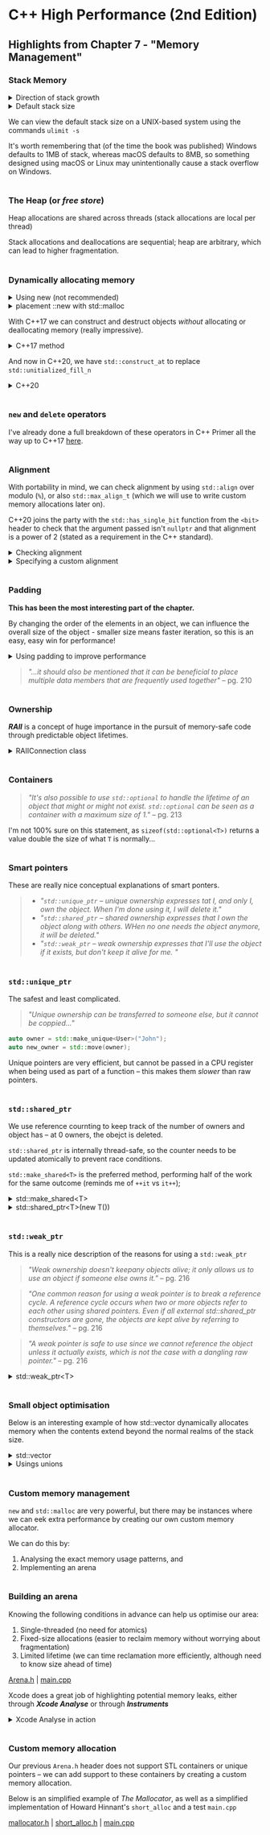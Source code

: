 # C++ High Performance (2nd Edition)

## Highlights from Chapter 7 - "Memory Management"

### Stack Memory
<details> 
  <summary>Direction of stack growth</summary>
  
  ```cpp
  #include <iostream>

void f1() {
    int i = 0;
    std::cout << "f1()  : " << std::addressof(i) << '\n';
}

void f2() {
    int i = 0;
    std::cout << "f2()  : " << std::addressof(i) << '\n';
    f1();
}

int main() {
    int i = 0;
    std::cout << "main(): " << std::addressof(i) << '\n';

    f2();
    f1();

    return 0;
}

// - - - - - - - - - - - - - - - - - - - - - - - - - - - - - - - - - - - - -
// OUTPUT  - - - - - - - - - - - - - - - - - - - - - - - - - - - - - - - - -
// - - - - - - - - - - - - - - - - - - - - - - - - - - - - - - - - - - - - -

// main(): 0x7ff7bfeff168
// f2()  : 0x7ff7bfeff14c
// f1()  : 0x7ff7bfeff12c
// f1()  : 0x7ff7bfeff14c
// Program ended with exit code: 0
  ```
  
</details>

<details> 
  <summary>Default stack size</summary>
  
  ```cpp
  #include <iostream>

void func(std::byte *stack_bottom_order) {
    std::byte data[1024];
    
    std::cout << stack_bottom_order - data << '\n';
    
    func(stack_bottom_order);
}

int main()
{
    std::byte b;
    
    func(&b);
    
    return 0;
}

// - - - - - - - - - - - - - - - - - - - - - - - - - - - - - - - - - - - - - -
// OUTPUT  - - - - - - - - - - - - - - - - - - - - - - - - - - - - - - - - - -
// - - - - - - - - - - - - - - - - - - - - - - - - - - - - - - - - - - - - - -

// 1067
// 2139
// 3211
// 4283
// ...
// 8378747
// 8379819
// 8380891
// 8381963
  ```
  
</details>

We can view the default stack size on a UNIX-based system using the commands `ulimit -s`
  
It's worth remembering that (of the time the book was published) Windows defaults to 1MB of stack, whereas macOS defaults to 8MB, so something designed using macOS or Linux may unintentionally cause a stack overflow on Windows.
#
### The Heap (or _free store_)
Heap allocations are shared across threads (stack allocations are local per thread)
  
Stack allocations and deallocations are sequential; heap are arbitrary, which can lead to higher fragmentation.
#
### Dynamically allocating memory
<details>
  <summary>Using new (not recommended)</summary>
  
  ```cpp
  class User {
public:
    User(std::string&& name) : name_(name)
    {
        std::cout << "user \"" << name << "\" created" << std::endl;
    }
    
    ~User()
    {
        std::cout << "deleting " << name_ << "..." << std::endl;
    }
    
    void print_name() { std::cout << name_ << std::endl; }
private:
    std::string name_;
};

int main()
{
    User *u1 = new User("John");
    
    u1->print_name();
    
    delete u1;
    u1 = nullptr;
    
    return 0;
}

// - - - - - - - - - - - - - - - - - - - - - - - - - - - - - - - - - - - - - -
// OUTPUT  - - - - - - - - - - - - - - - - - - - - - - - - - - - - - - - - - -
// - - - - - - - - - - - - - - - - - - - - - - - - - - - - - - - - - - - - - -
  
// user "John" created
// John
// deleting John...
// Program ended with exit code: 0
  ```
  
</details>
  
<details>
  <summary>placement ::new with std::malloc</summary>
  
  ```cpp
  #include <string>
#include <iostream>

class User {
public:
    User(std::string&& name) : name_(name)
    {
        std::cout << "user \"" << name << "\" created using std::malloc and ::new" << std::endl;
    }
    
    ~User()
    {
        std::cout << "deleting " << name_ << "..." << std::endl;
    }
    
    void print_name() { std::cout << name_ << std::endl; }
    
private:
    std::string name_;
};

int main()
{
    void *memory = std::malloc(sizeof(User));
    User *u1 = ::new(memory) User("John");
    
    u1->print_name();
    
    u1->~User();
    std::free(memory);
    
    return 0;
}
  
// - - - - - - - - - - - - - - - - - - - - - - - - - - - - - - - - - - - - - -
// OUTPUT  - - - - - - - - - - - - - - - - - - - - - - - - - - - - - - - - - -
// - - - - - - - - - - - - - - - - - - - - - - - - - - - - - - - - - - - - - -

// user "John" created using std::malloc and ::new
// John
// deleting John...
// Program ended with exit code: 0
  ```
  
</details>

With C++17 we can construct and destruct objects _without_ allocating or deallocating memory (really impressive).
  
<details>
  <summary>C++17 method</summary>
  
  ```cpp
  #include <string>
#include <iostream>
#include <memory>

class User {
public:
    User(std::string&& name) : name_(name)
    {
        std::cout << "user \"" << name << "\" created using reinterpret_cast and std::unitialized_fill_at" << std::endl;
    }
    
    ~User()
    {
        std::cout << "deleting " << name_ << "..." << std::endl;
    }
    
    void print_name() { std::cout << name_ << std::endl; }
    
private:
    std::string name_;
};

int main()
{
    void *memory = std::malloc(sizeof(User));
    
    User *user_ptr = reinterpret_cast<User*>(memory);
    
    std::uninitialized_fill_n(user_ptr, 1, User("John"));
    
    user_ptr->print_name();
    
    std::destroy_at(user_ptr);
    std::free(memory);
    
    return 0;
}

  ```
  
</details>
  
And now in C++20, we have `std::construct_at` to replace `std::unitialized_fill_n`
  
  
<details>
  <summary>C++20</summary>
  
  ```cpp
  #include <string>
#include <iostream>
#include <memory>

class User {
public:
    User(std::string&& name) : name_(name)
    {
        std::cout << "user \"" << name << "\" created using reinterpret_case and std::construct_at" << std::endl;
    }
    
    ~User()
    {
        std::cout << "deleting " << name_ << "..." << std::endl;
    }
    
    void print_name() { std::cout << name_ << std::endl; }
    
private:
    std::string name_;
};

int main()
{
    void *memory = std::malloc(sizeof(User));
    
    User *user_ptr = reinterpret_cast<User*>(memory);
    
    std::construct_at(user_ptr, User("John"));
    
    user_ptr->print_name();
    
    std::destroy_at(user_ptr);
    std::free(memory);
    
    return 0;
}

  ```
</details>

#
### `new` and `delete` operators
I've already done a full breakdown of these operators in C++ Primer all the way up to C++17 [here](https://github.com/ITHelpDec/CPP-Primer/blob/f0b1d8cba07f2b00accf0937696cb11cd8a85898/Chapter%2019%20–%20Specialised%20Tools%20and%20Techniques/19.01.cpp).
#
### Alignment
With portability in mind, we can check alignment by using `std::align` over modulo (`%`), or also `std::max_align_t` (which we will use to write custom memory allocations later on).

C++20 joins the party with the `std::has_single_bit` function from the `<bit>` header to check that the argument passed isn't `nullptr` and that alignment is a power of 2 (stated as a requirement in the C++ standard).
<details>
  <summary>Checking alignment</summary>
  
  ```cpp
#include <iostream>
#include <cassert>
#include <bit>

bool is_aligned(void* ptr, std::size_t alignment) {
    assert(ptr != nullptr);
    assert(std::has_single_bit(alignment));

    std::size_t s = std::numeric_limits<std::size_t>::max();
    void *aligned_ptr = ptr;
    std::align(alignment, 1, aligned_ptr, s);

    return ptr == aligned_ptr;
}

int main()
{
    char *p = new char;

    char *p1 = new char('a');
    char *p2 = new char('b');

    std::cout << alignof(std::max_align_t) << std::endl;

    std::size_t max_alighment = alignof(std::max_align_t);

    assert(is_aligned(p, max_alighment));
    assert(is_aligned(p1, max_alighment));
    assert(is_aligned(p2, max_alighment));

    return 0;
}
  ```
  
</details>

<details>
  <summary>Specifying a custom alignment</summary>
  
  ```cpp
  
#include <iostream>

struct alignas(64) Buffer {
    std::byte data[64];
};

int main()
{
    alignas(32) int x;
    alignas(64) int y;

    std::cout << "Buffer: " << alignof(Buffer) << '\n';
    std::cout << "x       " << alignof(x)      << '\n';
    std::cout << "y       " << alignof(y)      << '\n';

    return 0;
}
  ```
</details>

#
### Padding
**This has been the most interesting part of the chapter.**
  
By changing the order of the elements in an object, we can influence the overall size of the object - smaller size means faster iteration, so this is an easy, easy win for performance!
  
<details>
  <summary>Using padding to improve performance</summary>
  
  ```cpp
  #include <iostream>

 class Document1 {
     bool is_cached_;
     double rank_;
     int id_;
 };

 class Document2 {
     bool is_cached_;
     int id_;
     double rank_;
 };

 class Document3 {
     double rank_;
     bool is_cached_;
     int id_;
 };

 class Document4 {
     double rank_;
     int id_;
     bool is_cached_;
 };

 class Document5 {
     int id_;
     double rank_;
     bool is_cached_;
 };

 class Document6 {
     int id_;
     bool is_cached_;
     double rank_;
 };

 int main()
 {
     std::cout << "bool:      " << sizeof(bool)      << " bytes\n";     // 1
     std::cout << "double:    " << sizeof(double)    << " bytes\n";     // 8
     std::cout << "int:       " << sizeof(int)       << " bytes\n\n";   // 4

     std::cout << "Document1: " << sizeof(Document1) << " bytes\n";     // 24
     std::cout << "Document2: " << sizeof(Document2) << " bytes\n";     // 24
     std::cout << "Document3: " << sizeof(Document3) << " bytes\n";     // 24
     std::cout << "Document4: " << sizeof(Document4) << " bytes\n";     // 24
     std::cout << "Document5: " << sizeof(Document5) << " bytes\n";     // 24
     std::cout << "Document6: " << sizeof(Document6) << " bytes\n\n";   // 24

     return 0;
 }
  
// - - - - - - - - - - - - - - - - - - - - - - - - - - - - - - - - - - - - - -
// OUTPUT  - - - - - - - - - - - - - - - - - - - - - - - - - - - - - - - - - -
// - - - - - - - - - - - - - - - - - - - - - - - - - - - - - - - - - - - - - -
  
// bool:      1 bytes
// double:    8 bytes
// int:       4 bytes
// 
// Document1: 24 bytes
// Document2: 16 bytes
// Document3: 16 bytes
// Document4: 16 bytes
// Document5: 24 bytes
// Document6: 16 bytes
// 
// Program ended with exit code
  ```
  
</details>
  
> _"...it should also be mentioned that it can be beneficial to place multiple data members that are frequently used together"_ – pg. 210
#
### Ownership
**_RAII_** is a concept of huge importance in the pursuit of memory-safe code through predictable object lifetimes.

<details>
<summary>RAIIConnection class</summary>

```cpp
class RAIIConnection {
public:
    explicit RAIIConnection(const std::string& url) : connection_(open_connection(url)) { }
    
    ~RAIIConnection()
    {
        try {
            close(connection_);
        } catch (const std::exception &e) {
            // Handle error, but never throw from a destructor
        }
    }
    
    Connection& get() { return connection_; }
private:
    Connection connection_;
};

void send_request(const std::string& request) {
    RAIIConnection connection("https://eyebleach.me/kittens/");
    send_request(connection.get(), request);

    // close(connection);
    // No need to close the connection above
    // it is automatically handled by the RAIIConnection destructor
}

```
</details>

#
### Containers
> _"It's also possible to use `std::optional` to handle the lifetime of an object that might or might not exist. `std::optional` can be seen as a container with a maximum size of 1."_ – pg. 213

I'm not 100% sure on this statement, as `sizeof(std::optional<T>)` returns a value double the size of what `T` is normally... 
#
### Smart pointers
These are really nice conceptual explanations of smart ponters.

> * _"`std::unique_ptr` – unique ownership expresses tat I, and only I, own the object. When I'm done using it, I will delete it."_ 
> * _"`std::shared_ptr` – shared ownership expresses that I own the object along with others. WHen no one needs the object anymore, it will be deleted."_
> * _"`std::weak_ptr` – weak ownership expresses that I'll use the object if it exists, but don't keep it alive for me. "_

#
### `std::unique_ptr`
The safest and least complicated.

> _"Unique ownership can be transferred to someone else, but it cannot be coppied..."_
```cpp
auto owner = std::make_unique<User>("John");
auto new_owner = std::move(owner);
```
Unique pointers are very efficient, but cannot be passed in a CPU register when being used as part of a function – this makes them _slower_ than raw pointers.
#
### `std::shared_ptr`
We use reference cournting to keep track of the number of owners and object has – at 0 owners, the obejct is deleted.

`std::shared_ptr` is internally thread-safe, so the counter needs to be updated atomically to prevent race conditions.

`std::make_shared<T>` is the preferred method, performing half of the work for the same outcome (reminds me of `++it` vs `it++`);
<details>
<summary>std::make_shared&lt;T&gt;</summary>

```cpp
#include <iostream>

void* operator new (std::size_t size) {
    void *p = std::malloc(size);
    std::cout << "allocated " << size << " byte(s)" << '\n';
    return p;
}

void operator delete(void *p) noexcept {
    std::cout << "deleted memory\n";
    return std::free(p);
}

int main()
{
    auto i = std::make_shared<double>(42.0);
    
    return 0;
}

// allocated 32 byte(s)
// deleted memory
// Program ended with exit code: 0
```
</details>

<details>
<summary>std::shared_ptr&lt;T&gt;(new T())</summary>

```cpp
#include <iostream>

void* operator new (std::size_t size) {
    void *p = std::malloc(size);
    std::cout << "allocated " << size << " byte(s)" << '\n';
    return p;
}

void operator delete(void *p) noexcept {
    std::cout << "deleted memory\n";
    return std::free(p);
}

int main()
{
    auto j = std::shared_ptr<double>(new double(42.0));
    
    return 0;
}

// allocated 8 byte(s)
// allocated 32 byte(s)
// deleted memory
// deleted memory
// Program ended with exit code: 0
```
</details>

#
### `std::weak_ptr`
This is a really nice description of the reasons for using a `std::weak_ptr`
> _"Weak ownership doesn't keepany objects alive; it only allows us to use an object if someone else owns it."_ – pg. 216
  
> _"One common reason for using a weak pointer is to break a reference cycle. A reference cycle occurs when two or more objects refer to each other using shared pointers. Even if all external std::shared_ptr constructors are gone, the objects are kept alive by referring to themselves."_ – pg. 216
  
> _"A weak pointer is safe to use since we cannot reference the object unless it actually exists, which is not the case with a dangling raw pointer."_ – pg. 216

<details>
<summary>std::weak_ptr&lt;T&gt;</summary>

```cpp
#include <iostream>

int main()
{
    std::shared_ptr<int> i = std::make_shared<int>(10);
    
    std::weak_ptr<int> wptr(i);
    
    // - - - - - - - - - - - - - - - - - - - - - - - - - - - - - - - - - - - -
    
    // .lock() convered std::weak_ptr to std::shared_ptr
    if (auto shared_i = wptr.lock()) {
        std::cout << *shared_i << '\n';
    } else {
        std::cout << "wptr has expired; shared_ptr was nullptr\n";
    }
    
    // - - - - - - - - - - - - - - - - - - - - - - - - - - - - - - - - - - - -
    
    i.reset();
    
    // dereferencing a reset shared_ptr will throw an exception
    if (i) std::cout << *i << '\n';
    
    // - - - - - - - - - - - - - - - - - - - - - - - - - - - - - - - - - - - -
    
    if (auto shared_i = wptr.lock()) {
        std::cout << *shared_i << '\n';
    } else {
        std::cout << "wptr has expired; shared_ptr was nullptr\n";
    }
    
    return 0;
}
```
</details>
  
#
### Small object optimisation
Below is an interesting example of how std::vector dynamically allocates memory when the contents extend beyond the normal realms of the stack size.
<details>
<summary>std::vector</summary>

```cpp
#include <iostream>

std::size_t allocated = 0;

void* operator new(std::size_t size) {
    void *p = std::malloc(size);
    allocated += size;
    return p;
}

void operator delete(void *p) noexcept {
    std::free(p);
}

int main()
{
    // default size
    std::string s;
    
    std::cout << "stack space = " << sizeof(s)    << ','
              << " heap space = " << allocated    << ','
              << " capacity = "   << s.capacity() << '\n';
    
    // 22 characters + '\0'
    std::string t = "1234567890123456789012";
    
    std::cout << "stack space = " << sizeof(t)    << ','
              << " heap space = " << allocated    << ','
              << " capacity = "   << t.capacity() << '\n';
    
    // 23 characters + '\0' – goes beyond stack
    std::string u = "12345678901234567890123";
    
    std::cout << "stack space = " << sizeof(u)    << ','
              << " heap space = " << allocated    << ','
              << " capacity = "   << u.capacity() << '\n';
    
    return 0;
}

// - - - - - - - - - - - - - - - - - - - - - - - - - - - - - - - - - - - - - -
// OUTPUT  - - - - - - - - - - - - - - - - - - - - - - - - - - - - - - - - - -
// - - - - - - - - - - - - - - - - - - - - - - - - - - - - - - - - - - - - - -

// stack space = 24, heap space = 0, capacity = 22
// stack space = 24, heap space = 0, capacity = 22
// stack space = 24, heap space = 32, capacity = 31
// Program ended with exit code: 0
```
</details>

<details>
<summary>Usings unions</summary>

```cpp
#include <iostream>

// heap version
struct Long {
    std::size_t capacity_;
    std::size_t size_;
    char *data_;
};

// stack version
struct Short {
    unsigned char size_;
    char data_[23];
};

union u_ {
    // flag used to opt between the two e.g. an enum
    // enum { SHORT, LONG };
    Short short_;
    Long long_;
};

int main()
{
    std::cout << "Long: " << sizeof(Long)  << '\n';
    std::cout << "Short " << sizeof(Short) << '\n';
    std::cout << "u_    " << sizeof(u_)    << '\n';
    
    return 0;
}

// - - - - - - - - - - - - - - - - - - - - - - - - - - - - - - - - - - - - - -
// OUTPUT  - - - - - - - - - - - - - - - - - - - - - - - - - - - - - - - - - -
// - - - - - - - - - - - - - - - - - - - - - - - - - - - - - - - - - - - - - -

// Long: 24
// Short 24
// u_    24
// Program ended with exit code: 0
```
</details>

#
### Custom memory management
`new` and `std::malloc` are very powerful, but there may be instances where we can eek extra performance by creating our own custom memory allocator.

We can do this by:
1. Analysing the exact memory usage patterns, and
2. Implementing an arena

#
### Building an arena
Knowing the following conditions in advance can help us optimise our area:
1. Single-threaded (no need for atomics)
2. Fixed-size allocations (easier to reclaim memory without worrying about fragmentation)
3. Limited lifetime (we can time reclamation more efficiently, although need to know size ahead of time)

[Arena.h](Arena/Arena.h) | [main.cpp](Arena/main.cpp)

Xcode does a great job of highlighting potential memory leaks, either through **_Xcode Analyse_** or through **_Instruments_**

<details>
<summary>Xcode Analyse in action</summary>

![](Xcode%20Analyse.png)
</details>

#
### Custom memory allocation
Our previous `Arena.h` header does not support STL containers or unique pointers – we can add support to these containers by creating a custom memory allocation.

Below is an simplified example of _The Mallocator_, as well as a simplified implementation of Howard Hinnant's `short_alloc` and a test `main.cpp`

[mallocator.h](mallocator.h) | [short_alloc.h](short_alloc/short_alloc.h) | [main.cpp](short_alloc/main.cpp)
